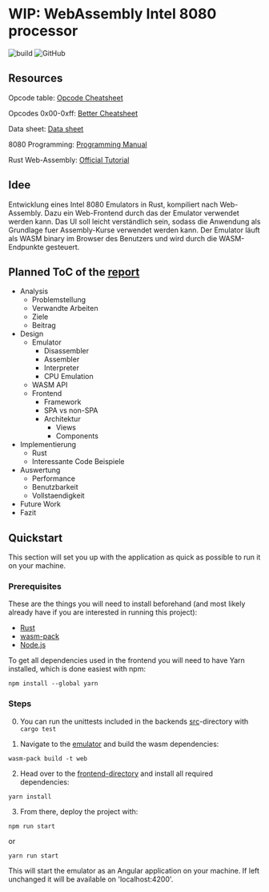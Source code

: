 # WIP: WebAssembly Intel 8080 processor

![build](https://img.shields.io/github/workflow/status/moorts/name_is_wip/Rust/main)
![GitHub](https://img.shields.io/github/license/moorts/name_is_wip)

## Resources

Opcode table:
[Opcode Cheatsheet](https://tobiasvl.github.io/optable/intel-8080/classic)

Opcodes 0x00-0xff:
[Better Cheatsheet](http://www.emulator101.com/reference/8080-by-opcode.html)

Data sheet:
[Data sheet](https://altairclone.com/downloads/manuals/8080%20Data%20Sheet.pdf)

8080 Programming:
[Programming Manual](https://altairclone.com/downloads/manuals/8080%20Programmers%20Manual.pdf)

Rust Web-Assembly:
[Official Tutorial](https://rustwasm.github.io/docs/book/)

## Idee

Entwicklung eines Intel 8080 Emulators in Rust, kompiliert nach Web-Assembly. Dazu ein Web-Frontend durch das der Emulator verwendet werden kann. Das UI soll leicht verständlich sein, sodass die Anwendung als Grundlage fuer Assembly-Kurse verwendet werden kann. Der Emulator läuft als WASM binary im Browser des Benutzers und wird durch die WASM-Endpunkte gesteuert.

## Planned ToC of the [report](./latex/)

* Analysis
  * Problemstellung
  * Verwandte Arbeiten
  * Ziele
  * Beitrag
* Design
  * Emulator
    * Disassembler
    * Assembler
    * Interpreter
    * CPU Emulation
  * WASM API
  * Frontend
    * Framework
    * SPA vs non-SPA
    * Architektur
      * Views
      * Components
* Implementierung
  * Rust
  * Interessante Code Beispiele
* Auswertung
  * Performance
  * Benutzbarkeit
  * Vollstaendigkeit
* Future Work
* Fazit


## Quickstart

This section will set you up with the application as quick as possible to run it on your machine.

### Prerequisites

These are the things you will need to install beforehand (and most likely already have if you are interested in running this project):

- [Rust](https://www.rust-lang.org/tools/install)
- [wasm-pack](https://github.com/rustwasm/wasm-pack)
- [Node.js](https://nodejs.org/en/download/)

To get all dependencies used in the frontend you will need to have Yarn installed, which is done easiest with npm:
```
npm install --global yarn
```

### Steps

0. You can run the unittests included in the backends [src](./emulator/src/)-directory with ```cargo test```

1. Navigate to the [emulator](./emulator/) and build the wasm dependencies:
```
wasm-pack build -t web
```

2. Head over to the [frontend-directory](./emulator-webapp/) and install all required dependencies:
```
yarn install
```

3. From there, deploy the project with:
```
npm run start 
```
or
```
yarn run start
```
This will start the emulator as an Angular application on your machine. If left unchanged it will be available on 'localhost:4200'.
